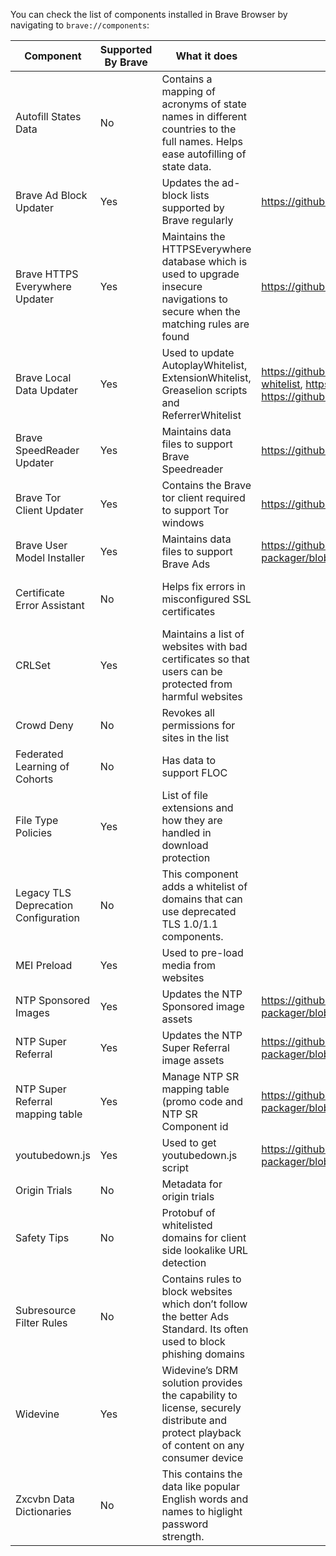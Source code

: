 You can check the list of components installed in Brave Browser by navigating to `brave://components`:

| Component                 | Supported By Brave     | What it does  | Repo      |Comments      |
| ------------------------- | ---------------------- | ------------- | ------------- | ------------- |
| Autofill States Data      | No           | Contains a mapping of acronyms of state names in different countries to the full names. Helps ease autofilling of state data. | |   |               |
| Brave Ad Block Updater    | Yes | Updates the ad-block lists supported by Brave regularly | https://github.com/brave/adblock-rust |  |
| Brave HTTPS Everywhere Updater      | Yes           | Maintains the HTTPSEverywhere database which is used to upgrade insecure navigations to secure when the matching rules are found | https://github.com/brave/https-everywhere-builder | |
| Brave Local Data Updater  | Yes                    | Used to update AutoplayWhitelist, ExtensionWhitelist, Greaselion scripts and ReferrerWhitelist  |  https://github.com/brave/autoplay-whitelist, https://github.com/brave/referrer-whitelist, https://github.com/brave/extension-whitelist, https://github.com/brave/brave-site-specific-scripts             | |
| Brave SpeedReader Updater      | Yes           | Maintains data files to support Brave Speedreader | https://github.com/brave-experiments/SpeedReader | |
| Brave Tor Client Updater      | Yes           | Contains the Brave tor client required to support Tor windows | https://github.com/brave/tor_build_scripts/ |
| Brave User Model Installer      | Yes           | Maintains data files to support Brave Ads  | https://github.com/brave/brave-core-crx-packager/blob/master/scripts/packageClientModelParameterComponent.js | |
| Certificate Error Assistant      | No           | Helps fix errors in misconfigured SSL certificates | | Work to enable is being tracked here: https://github.com/brave/brave-browser/issues/13010 |
| CRLSet      | Yes           | Maintains a list of websites with bad certificates so that users can be protected from harmful websites  |               |
| Crowd Deny      | No           | Revokes all permissions for sites in the list | | Work to enable tracked here: https://github.com/brave/brave-browser/issues/10280 |
| Federated Learning of Cohorts      | No           | Has data to support FLOC | | This feature has significant privacy risks and should not be enabled in Brave |
| File Type Policies      | Yes           | List of file extensions and how they are handled in download protection | | This is used by Safe Browsing |
| Legacy TLS Deprecation Configuration | No           | This component adds a whitelist of domains that can use deprecated TLS 1.0/1.1 components.  |               |
| MEI Preload      | Yes           | Used to pre-load media from websites |               |
| NTP Sponsored Images      | Yes           | Updates the NTP Sponsored image assets |https://github.com/brave/brave-core-crx-packager/blob/master/scripts/packageNTPSponsoredImagesComponents.js |
| NTP Super Referral      | Yes           | Updates the NTP Super Referral image assets | https://github.com/brave/brave-core-crx-packager/blob/master/scripts/packageNTPSuperReferrerComponent.js |
| NTP Super Referral mapping table | Yes           | Manage NTP SR mapping table (promo code and NTP SR Component id | https://github.com/brave/brave-core-crx-packager/blob/master/scripts/packageNTPSuperReferrerMappingTableComponent.js|
| youtubedown.js | Yes           | Used to get youtubedown.js script | https://github.com/brave/brave-core-crx-packager/blob/master/scripts/packageYoutubedown.js |
| Origin Trials      | No           | Metadata for origin trials |               |
| Safety Tips      | No           |  Protobuf of whitelisted domains for client side lookalike URL detection | | Work to enable safety tips is tracked here: https://github.com/brave/brave-browser/issues/12999 |
| Subresource Filter Rules      | No           | Contains rules to block websites which don’t follow the better Ads Standard. Its often used to block phishing domains |               |
| Widevine      | Yes           | Widevine’s DRM solution provides the capability to license, securely distribute and protect playback of content on any consumer device |           |
| Zxcvbn Data Dictionaries      | No           | This contains the data like popular English words and names to higlight password strength.    | | The work to develop a custom password check is being tracked here: https://github.com/brave/brave-browser/issues/12001 |